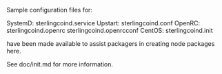 Sample configuration files for:

SystemD: sterlingcoind.service
Upstart: sterlingcoind.conf
OpenRC:  sterlingcoind.openrc
         sterlingcoind.openrcconf
CentOS:  sterlingcoind.init

have been made available to assist packagers in creating node packages here.

See doc/init.md for more information.
